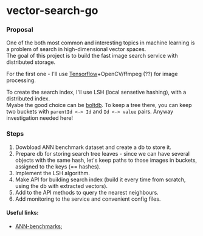# vector-search-go

### Proposal  

One of the both most common and interesting topics in machine learning is a problem of search in high-dimensional vector spaces.  
The goal of this project is to build the fast image search service with distributed storage.  

For the first one - I'll use [Tensorflow](https://syslog.ravelin.com/go-tensorflow-74d1101fab3f)+OpenCV/ffmpeg (??) for image processing.   

To create the search index, I'll use LSH (local sensetive hashing), with a distributed index.  
Myabe the good choice can be [boltdb](https://github.com/boltdb/bolt). To keep a tree there, you can keep two buckets with `parentId <-> Id` and `Id <-> value` pairs. Anyway investigation needed here!  

### Steps  

1. Dowbload ANN benchmark dataset and create a db to store it.  
2. Prepare db for storing search tree leaves - since we can have several objects with the same hash, let's keep paths to those images in buckets, assigned to the keys (== hashes).  
3. Implement the LSH algorithm.    
4. Make API for building search index (build it every time from scratch, using the db with extracted vectors).   
5. Add to the API methods to query the nearest neighbours.  
6. Add monitoring to the service and convenient config files.  
 
#### Useful links:  

- [ANN-benchmarks](https://github.com/erikbern/ann-benchmarks);  
